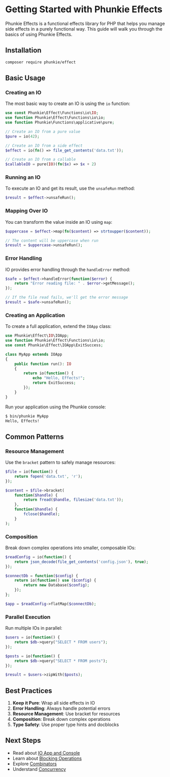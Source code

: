 # Getting Started with Phunkie Effects

Phunkie Effects is a functional effects library for PHP that helps you manage side effects in a purely functional way. This guide will walk you through the basics of using Phunkie Effects.

## Installation

```bash
composer require phunkie/effect
```

## Basic Usage

### Creating an IO

The most basic way to create an IO is using the `io` function:

```php
use const Phunkie\Effect\Functions\io\IO;
use function Phunkie\Effect\Functions\io\io;
use function Phunkie\Functions\applicative\pure;

// Create an IO from a pure value
$pure = io(42);

// Create an IO from a side effect
$effect = io(fn() => file_get_contents('data.txt'));

// Create an IO from a callable
$callableIO = pure(IO)(fn($x) => $x + 2)
```

### Running an IO

To execute an IO and get its result, use the `unsafeRun` method:

```php
$result = $effect->unsafeRun();
```

### Mapping Over IO

You can transform the value inside an IO using `map`:

```php
$uppercase = $effect->map(fn($content) => strtoupper($content));

// The content will be uppercase when run
$result = $uppercase->unsafeRun();
```

### Error Handling

IO provides error handling through the `handleError` method:

```php
$safe = $effect->handleError(function($error) {
    return "Error reading file: " . $error->getMessage();
});

// If the file read fails, we'll get the error message
$result = $safe->unsafeRun();
```

### Creating an Application

To create a full application, extend the `IOApp` class:

```php
use Phunkie\Effect\IO\IOApp;
use function Phunkie\Effect\Functions\io\io;
use const Phunkie\Effect\IOApp\ExitSuccess;

class MyApp extends IOApp
{
    public function run(): IO
    {
        return io(function() {
            echo "Hello, Effects!";
            return ExitSuccess;
        });
    }
}
```

Run your application using the Phunkie console:

```bash
$ bin/phunkie MyApp
Hello, Effects!
```

## Common Patterns

### Resource Management

Use the `bracket` pattern to safely manage resources:

```php
$file = io(function() {
    return fopen('data.txt', 'r');
});

$content = $file->bracket(
    function($handle) {
        return fread($handle, filesize('data.txt'));
    },
    function($handle) {
        fclose($handle);
    }
);
```

### Composition

Break down complex operations into smaller, composable IOs:

```php
$readConfig = io(function() {
    return json_decode(file_get_contents('config.json'), true);
});

$connectDb = function($config) {
    return io(function() use ($config) {
        return new Database($config);
    });
};

$app = $readConfig->flatMap($connectDb);
```

### Parallel Execution

Run multiple IOs in parallel:

```php
$users = io(function() {
    return $db->query("SELECT * FROM users");
});

$posts = io(function() {
    return $db->query("SELECT * FROM posts");
});

$result = $users->zipWith($posts);
```

## Best Practices

1. **Keep it Pure**: Wrap all side effects in IO
2. **Error Handling**: Always handle potential errors
3. **Resource Management**: Use bracket for resources
4. **Composition**: Break down complex operations
5. **Type Safety**: Use proper type hints and docblocks

## Next Steps

- Read about [IO App and Console](io-app.md)
- Learn about [Blocking Operations](blocker.md)
- Explore [Combinators](combinators.md)
- Understand [Concurrency](concurrency.md) 
